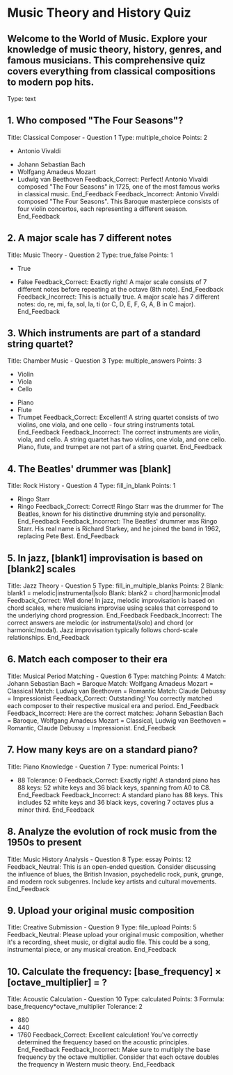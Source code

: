 # Music Theory and History Quiz

## Welcome to the World of Music. Explore your knowledge of music theory, history, genres, and famous musicians. This comprehensive quiz covers everything from classical compositions to modern pop hits.
Type: text

## 1. Who composed "The Four Seasons"?
Title: Classical Composer - Question 1
Type: multiple_choice
Points: 2
* Antonio Vivaldi
- Johann Sebastian Bach
- Wolfgang Amadeus Mozart
- Ludwig van Beethoven
Feedback_Correct:
Perfect! Antonio Vivaldi composed "The Four Seasons" in 1725, one of the most famous works in classical music.
End_Feedback
Feedback_Incorrect:
Antonio Vivaldi composed "The Four Seasons". This Baroque masterpiece consists of four violin concertos, each representing a different season.
End_Feedback

## 2. A major scale has 7 different notes
Title: Music Theory - Question 2
Type: true_false
Points: 1
* True
- False
Feedback_Correct:
Exactly right! A major scale consists of 7 different notes before repeating at the octave (8th note).
End_Feedback
Feedback_Incorrect:
This is actually true. A major scale has 7 different notes: do, re, mi, fa, sol, la, ti (or C, D, E, F, G, A, B in C major).
End_Feedback

## 3. Which instruments are part of a standard string quartet?
Title: Chamber Music - Question 3
Type: multiple_answers
Points: 3
* Violin
* Viola
* Cello
- Piano
- Flute
- Trumpet
Feedback_Correct:
Excellent! A string quartet consists of two violins, one viola, and one cello - four string instruments total.
End_Feedback
Feedback_Incorrect:
The correct instruments are violin, viola, and cello. A string quartet has two violins, one viola, and one cello. Piano, flute, and trumpet are not part of a string quartet.
End_Feedback

## 4. The Beatles' drummer was [blank]
Title: Rock History - Question 4
Type: fill_in_blank
Points: 1
* Ringo Starr
* Ringo
Feedback_Correct:
Correct! Ringo Starr was the drummer for The Beatles, known for his distinctive drumming style and personality.
End_Feedback
Feedback_Incorrect:
The Beatles' drummer was Ringo Starr. His real name is Richard Starkey, and he joined the band in 1962, replacing Pete Best.
End_Feedback

## 5. In jazz, [blank1] improvisation is based on [blank2] scales
Title: Jazz Theory - Question 5
Type: fill_in_multiple_blanks
Points: 2
Blank: blank1 = melodic|instrumental|solo
Blank: blank2 = chord|harmonic|modal
Feedback_Correct:
Well done! In jazz, melodic improvisation is based on chord scales, where musicians improvise using scales that correspond to the underlying chord progression.
End_Feedback
Feedback_Incorrect:
The correct answers are melodic (or instrumental/solo) and chord (or harmonic/modal). Jazz improvisation typically follows chord-scale relationships.
End_Feedback

## 6. Match each composer to their era
Title: Musical Period Matching - Question 6
Type: matching
Points: 4
Match: Johann Sebastian Bach = Baroque
Match: Wolfgang Amadeus Mozart = Classical
Match: Ludwig van Beethoven = Romantic
Match: Claude Debussy = Impressionist
Feedback_Correct:
Outstanding! You correctly matched each composer to their respective musical era and period.
End_Feedback
Feedback_Incorrect:
Here are the correct matches: Johann Sebastian Bach = Baroque, Wolfgang Amadeus Mozart = Classical, Ludwig van Beethoven = Romantic, Claude Debussy = Impressionist.
End_Feedback

## 7. How many keys are on a standard piano?
Title: Piano Knowledge - Question 7
Type: numerical
Points: 1
* 88
Tolerance: 0
Feedback_Correct:
Exactly right! A standard piano has 88 keys: 52 white keys and 36 black keys, spanning from A0 to C8.
End_Feedback
Feedback_Incorrect:
A standard piano has 88 keys. This includes 52 white keys and 36 black keys, covering 7 octaves plus a minor third.
End_Feedback

## 8. Analyze the evolution of rock music from the 1950s to present
Title: Music History Analysis - Question 8
Type: essay
Points: 12
Feedback_Neutral:
This is an open-ended question. Consider discussing the influence of blues, the British Invasion, psychedelic rock, punk, grunge, and modern rock subgenres. Include key artists and cultural movements.
End_Feedback

## 9. Upload your original music composition
Title: Creative Submission - Question 9
Type: file_upload
Points: 5
Feedback_Neutral:
Please upload your original music composition, whether it's a recording, sheet music, or digital audio file. This could be a song, instrumental piece, or any musical creation.
End_Feedback

## 10. Calculate the frequency: [base_frequency] × [octave_multiplier] = ?
Title: Acoustic Calculation - Question 10
Type: calculated
Points: 3
Formula: base_frequency*octave_multiplier
Tolerance: 2
* 880
* 440
* 1760
Feedback_Correct:
Excellent calculation! You've correctly determined the frequency based on the acoustic principles.
End_Feedback
Feedback_Incorrect:
Make sure to multiply the base frequency by the octave multiplier. Consider that each octave doubles the frequency in Western music theory.
End_Feedback
